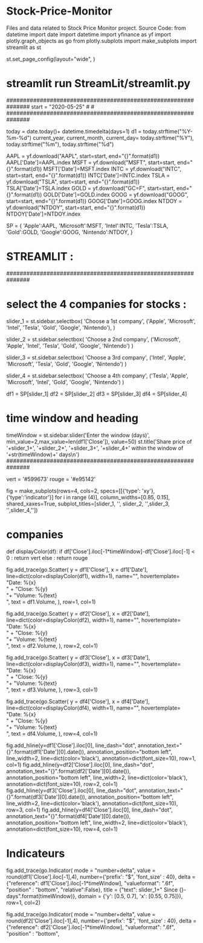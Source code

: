 # Stock-Price-Monitor
Files and data related to Stock Price Monitor project.
Source Code:
from datetime import date
import datetime
import yfinance as yf
import plotly.graph_objects as go
from plotly.subplots import make_subplots
import streamlit as st

st.set_page_config(layout="wide", )
# streamlit run StreamLit/streamlit.py

###############################################################
start = "2020-05-25" # #
###############################################################

today = date.today()+ datetime.timedelta(days=1)
d1 = today.strftime("%Y-%m-%d")
current_year, current_month, current_day= today.strftime("%Y"), today.strftime("%m"), today.strftime("%d")

AAPL = yf.download("AAPL", start=start, end="{}".format(d1))
AAPL['Date']=AAPL.index
MSFT = yf.download("MSFT", start=start, end="{}".format(d1))
MSFT['Date']=MSFT.index
INTC = yf.download("INTC", start=start, end="{}".format(d1))
INTC['Date']=INTC.index
TSLA = yf.download("TSLA", start=start, end="{}".format(d1))
TSLA['Date']=TSLA.index
GOLD = yf.download("GC=F", start=start, end="{}".format(d1))
GOLD['Date']=GOLD.index
GOOG = yf.download("GOOG", start=start, end="{}".format(d1))
GOOG['Date']=GOOG.index
NTDOY = yf.download("NTDOY", start=start, end="{}".format(d1))
NTDOY['Date']=NTDOY.index

SP = {
    'Apple':AAPL,
    'Microsoft':MSFT,
    'Intel':INTC,
    'Tesla':TSLA,
    'Gold':GOLD,
    'Google':GOOG,
    'Nintendo':NTDOY,
}

# STREAMLIT :
###############################################################
# select the 4 companies for stocks :
slider_1 = st.sidebar.selectbox(
    'Choose a 1st company',
    ('Apple', 'Microsoft', 'Intel', 'Tesla', 'Gold', 'Google', 'Nintendo'),
)

slider_2 = st.sidebar.selectbox(
    'Choose a 2nd company',
    ('Microsoft', 'Apple', 'Intel', 'Tesla', 'Gold', 'Google', 'Nintendo')
)

slider_3 = st.sidebar.selectbox(
    'Choose a 3rd company',
    ('Intel', 'Apple', 'Microsoft', 'Tesla', 'Gold', 'Google', 'Nintendo')
)

slider_4 = st.sidebar.selectbox(
    'Choose a 4th company',
    ('Tesla', 'Apple', 'Microsoft', 'Intel', 'Gold', 'Google', 'Nintendo')
)

df1 = SP[slider_1]
df2 = SP[slider_2]
df3 = SP[slider_3]
df4 = SP[slider_4]

# time window and heading
timeWindow = st.sidebar.slider('Enter the window (days)', min_value=2,max_value=len(df1['Close']), value=50)
st.title('Share price of '+slider_1+', '+slider_2+', '+slider_3+', '+slider_4+' within the window of '+str(timeWindow)+' days\n')
###############################################################

vert = '#599673'
rouge = '#e95142'

fig = make_subplots(rows=4, cols=2,
                    specs=[[{'type': 'xy'},{'type':'indicator'}] for i in range (4)],
                    column_widths=[0.85, 0.15],
                    shared_xaxes=True,
                    subplot_titles=[slider_1, '', slider_2, '',slider_3, '',slider_4,''])

# companies #####################

def displayColor(df):
    if df['Close'].iloc[-1*timeWindow]-df['Close'].iloc[-1] < 0 :
        return vert
    else : return rouge

fig.add_trace(go.Scatter(
    y = df1['Close'],
    x = df1['Date'],
    line=dict(color=displayColor(df1), width=1),
    name="",
    hovertemplate=
    "Date: %{x}<br>" +
    "Close: %{y}<br>"+
    "Volume: %{text}<br>",
    text = df1.Volume,
), row=1, col=1)

fig.add_trace(go.Scatter(
    y = df2['Close'],
    x = df2['Date'],
    line=dict(color=displayColor(df2), width=1),
    name="",
    hovertemplate=
    "Date: %{x}<br>" +
    "Close: %{y}<br>"+
    "Volume: %{text}<br>",
    text = df2.Volume,
), row=2, col=1)

fig.add_trace(go.Scatter(
    y = df3['Close'],
    x = df3['Date'],
    line=dict(color=displayColor(df3), width=1),
    name="",
    hovertemplate=
    "Date: %{x}<br>" +
    "Close: %{y}<br>"+
    "Volume: %{text}<br>",
    text = df3.Volume,
), row=3, col=1)


fig.add_trace(go.Scatter(
    y = df4['Close'],
    x = df4['Date'],
    line=dict(color=displayColor(df4), width=1),
    name="",
    hovertemplate=
    "Date: %{x}<br>" +
    "Close: %{y}<br>"+
    "Volume: %{text}<br>",
    text = df4.Volume,
), row=4, col=1)


fig.add_hline(y=df1['Close'].iloc[0],
              line_dash="dot",
              annotation_text="{}".format(df1['Date'][0].date()),
              annotation_position="bottom left",
              line_width=2, line=dict(color='black'),
              annotation=dict(font_size=10),
              row=1, col=1)
fig.add_hline(y=df2['Close'].iloc[0],
              line_dash="dot",
              annotation_text="{}".format(df2['Date'][0].date()),
              annotation_position="bottom left",
              line_width=2, line=dict(color='black'),
              annotation=dict(font_size=10),
              row=2, col=1)
fig.add_hline(y=df3['Close'].iloc[0],
              line_dash="dot",
              annotation_text="{}".format(df3['Date'][0].date()),
              annotation_position="bottom left",
              line_width=2, line=dict(color='black'),
              annotation=dict(font_size=10),
              row=3, col=1)
fig.add_hline(y=df4['Close'].iloc[0],
              line_dash="dot",
              annotation_text="{}".format(df4['Date'][0].date()),
              annotation_position="bottom left",
              line_width=2, line=dict(color='black'),
              annotation=dict(font_size=10),
              row=4, col=1)

# Indicateurs #####################

fig.add_trace(go.Indicator(
    mode = "number+delta",
    value = round(df1['Close'].iloc[-1],4),
    number={'prefix': "$", 'font_size' : 40},
    delta = {"reference": df1['Close'].iloc[-1*timeWindow], "valueformat": ".6f", "position" : "bottom", "relative":False},
    title = {"text": slider_1+" Since {}-days".format(timeWindow)},
    domain = {'y': [0.5, 0.7], 'x': [0.55, 0.75]}),
row=1, col=2)

fig.add_trace(go.Indicator(
    mode = "number+delta",
    value = round(df2['Close'].iloc[-1],4),
    number={'prefix': "$", 'font_size' : 40},
    delta = {"reference": df2['Close'].iloc[-1*timeWindow], "valueformat": ".6f", "position" : "bottom",
